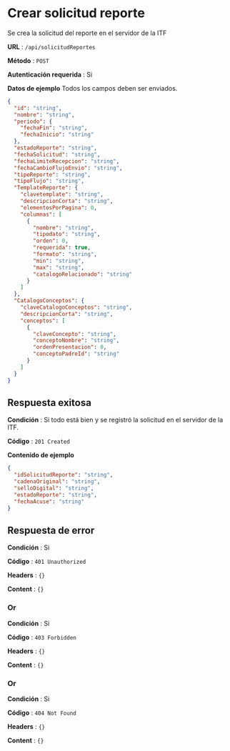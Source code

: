 # Crear solicitud reporte

Se crea la solicitud del reporte en el servidor de la ITF

**URL** : `/api/solicitudReportes`

**Método** : `POST`

**Autenticación requerida** : Si

**Datos de ejemplo** Todos los campos deben ser enviados.

```json
{
  "id": "string",
  "nombre": "string",
  "periodo": {
    "fechaFin": "string",
    "fechaInicio": "string"
  },
  "estadoReporte": "string",
  "fechaSolicitud": "string",
  "fechaLimiteRecepcion": "string",
  "fechaCambioFlujoEnvio": "string",
  "tipoReporte": "string",
  "tipoFlujo": "string",
  "TemplateReporte": {
    "clavetemplate": "string",
    "descripcionCorta": "string",
    "elementosPorPagina": 0,
    "columnas": [
      {
        "nombre": "string",
        "tipodato": "string",
        "orden": 0,
        "requerida": true,
        "formato": "string",
        "min": "string",
        "max": "string",
        "catalogoRelacionado": "string"
      }
    ]
  },
  "CatalogoConceptos": {
    "claveCatalogoConceptos": "string",
    "descripcionCorta": "string",
    "conceptos": [
      {
        "claveConcepto": "string",
        "conceptoNombre": "string",
        "ordenPresentacion": 0,
        "conceptoPadreId": "string"
      }
    ]
  }
}
```

## Respuesta exitosa

**Condición** : Si todo está bien y se registró la solicitud en el servidor de la ITF.

**Código** : `201 Created`

**Contenido de ejemplo**

```json
{
  "idSolicitudReporte": "string",
  "cadenaOriginal": "string",
  "selloDigital": "string",
  "estadoReporte": "string",
  "fechaAcuse": "string"
}
```

## Respuesta de error

**Condición** : Si

**Código** : `401 Unauthorized`

**Headers** : `{}`

**Content** : `{}`

### Or

**Condición** : Si

**Código** : `403 Forbidden`

**Headers** : `{}`

**Content** : `{}`

### Or

**Condición** : Si

**Código** : `404 Not Found`

**Headers** : `{}`

**Content** : `{}`